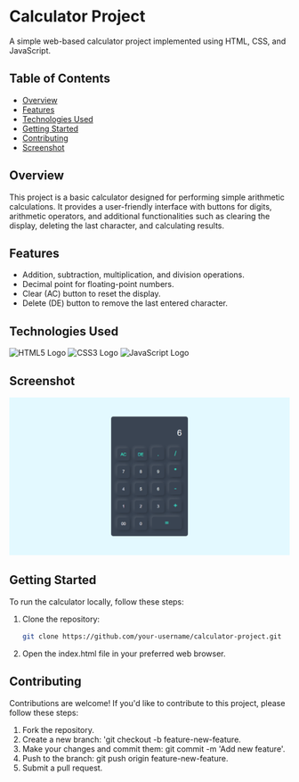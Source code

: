 # Calculator Project

A simple web-based calculator project implemented using HTML, CSS, and JavaScript.

## Table of Contents

- [Overview](#overview)
- [Features](#features)
- [Technologies Used](#technologies-used)
- [Getting Started](#getting-started)
- [Contributing](#contributing)
- [Screenshot](#screenshot)

## Overview

This project is a basic calculator designed for performing simple arithmetic calculations. It provides a user-friendly interface with buttons for digits, arithmetic operators, and additional functionalities such as clearing the display, deleting the last character, and calculating results.

## Features

- Addition, subtraction, multiplication, and division operations.
- Decimal point for floating-point numbers.
- Clear (AC) button to reset the display.
- Delete (DE) button to remove the last entered character.

## Technologies Used

![HTML5 Logo](https://img.shields.io/badge/HTML5-E34F26?logo=html5&logoColor=white)
![CSS3 Logo](https://img.shields.io/badge/CSS3-1572B6?logo=css3&logoColor=white)
![JavaScript Logo](https://img.shields.io/badge/JavaScript-F7DF1E?logo=javascript&logoColor=black)


## Screenshot
![Calculator image](image/calculator.png)

## Getting Started

To run the calculator locally, follow these steps:

1. Clone the repository:

   ```bash
   git clone https://github.com/your-username/calculator-project.git
   ```

1. Open the index.html file in your preferred web browser.


## Contributing

Contributions are welcome! If you'd like to contribute to this project, please follow these steps:

1. Fork the repository.
2. Create a new branch: 'git checkout -b feature-new-feature.
3. Make your changes and commit them: git commit -m 'Add new feature'.
4. Push to the branch: git push origin feature-new-feature.
5. Submit a pull request.
